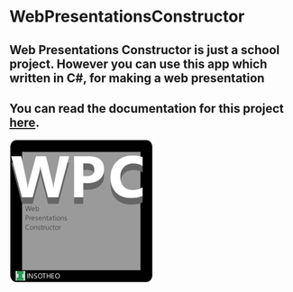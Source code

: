 # WebPresentationsConstructor
## Web Presentations Constructor is just a school project. However you can use this app which written in C#, for making a web presentation
## You can read the documentation for this project [here](https://insotheo.github.io/WebPresentationsConstructor/EngineResources/WebPresentationsConstructorDoc/index.html).
![alt text](https://github.com/insotheo/WebPresentationsConstructor/blob/master/EnterMenu/WPC_logo.png?raw=true)
